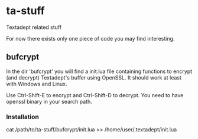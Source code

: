 # ta-stuff
Textadept related stuff

For now there exists only one piece of code you may find interesting. 

## bufcrypt

In the dir 'bufcrypt' you will find a init.lua file containing functions to encrypt (and decrypt) Textadept's buffer using OpenSSL. It should work at least with Windows and Linux.

Use Ctrl-Shift-E to encrypt and Ctrl-Shift-D to decrypt. You need to have openssl binary in your search path.

### Installation

cat /path/to/ta-stuff/bufcrypt/init.lua >> /home/user/.textadept/init.lua
